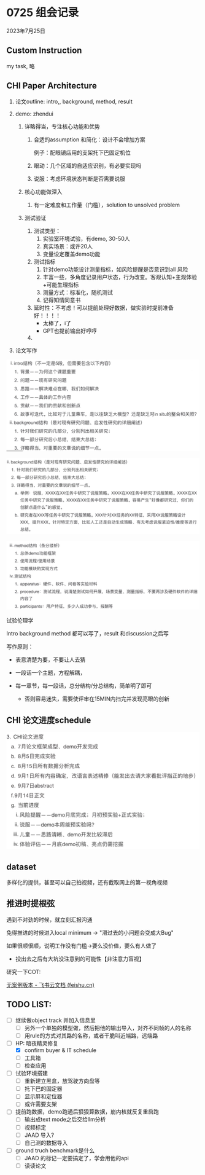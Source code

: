 # 0725 组会记录

2023年7月25日



## Custom Instruction

my task, 略

## CHI Paper Architecture

1. 论文outline: intro,, background, method, result

2. demo: zhendui 

   1. 详略得当，专注核心功能和优势

      1. 合适的assumption 和简化：设计不会增加方案

         例子：配眼镜店用的支架托下巴固定机位

      2. 眼动：几个区域的自适应识别，有必要实现吗

      3. 说服：考虑环境状态判断是否需要说服

   2. 核心功能做深入

      1. 有一定难度和工作量（门槛），solution to unsolved problem

   3. 测试验证

      1. 测试类型：
         1. 实验室环境试验，有demo, 30-50人
         2. 真实场景：或许20人
         3. 变量设定覆盖demo功能
      2. 测试指标
         1. 针对demo功能设计测量指标，如风险提醒是否意识到all 风险
         2. 丰富一些，多角度记录用户状态，行为改变。客观认知+主观体验+可能生理指标
         3. 测量方式：标准化，随机测试
         4. 记得知情同意书
      3. 延时性：不考虑！可以提前处理好数据，做实验时提前准备好！！！！
         - 太棒了，i了
         - GPT也提前输出好哼哼
      4. 

3. 论文写作

![image-20230725101422033](./0725_Lab_Record.assets/image-20230725101422033.png)

![image-20230725101727632](./0725_Lab_Record.assets/image-20230725101727632.png)

![image-20230725101902870](./0725_Lab_Record.assets/image-20230725101902870.png)

试验伦理学

Intro background method 都可以写了，result 和discussion之后写

写作原则：

- 表意清楚为要，不要让人去猜

- 一段话一个主题，方程解耦，
- 每一章节，每一段话，总分结构/分总结构，简单明了即可
  - 否则容易迷失，需要使评审在15MIN内扫完并发现亮眼的创新



## CHI 论文进度schedule

![image-20230725102357838](./0725_Lab_Record.assets/image-20230725102357838.png)

## dataset

多样化的提供，甚至可以自己拍视频，还有截取网上的第一视角视频





## 推进时提根弦

遇到不对劲的时候，就立刻汇报沟通

免得推进的时候进入local minimum -> "滑过去的小问题会变成大Bug"

如果很顺很顺，说明工作没有门槛->要么没价值，要么有人做了

- 投出去之后有大坑没注意到的可能性【非注意力盲视】







研究一下COT:

[‍⁣﻿‌﻿﻿‌‍‬⁣﻿‬﻿‌⁢⁢⁤⁡﻿⁣⁢⁤‍⁤⁤﻿⁤⁤﻿‍‌⁤‍⁣⁢⁣⁢⁤﻿﻿⁡﻿无案例版本 - 飞书云文档 (feishu.cn)](https://rsqru0jda7.feishu.cn/wiki/WoVfwH3kjicjvVkHkdCcPeUCnEh)

## TODO LIST:

- [ ] 继续做object  track 并加入信息里
  - [ ] 另外一个单独的模型做，然后把他的输出导入，对齐不同帧的人的名称
  - [ ] 用rule的方式对其路的名称，或者干脆叫近端路，远端路
- [ ] HP: 暗夜精灵修复
  - [x] confirm buyer & IT schedule 
  - [ ] 工具箱
  - [ ] 检查应用
- [ ] 试验环境搭建
  - [ ] 重新建立黑盒，放驾驶方向盘等
  - [ ] 托下巴的固定器
  - [ ] 显示屏和定位器
  - [ ] 或许需要支架
- [ ] 提前跑数据，demo跑通后狠狠算数据，崩内核就反复重启跑
  - [ ] 输出成text mode之后交给llm分析
  - [ ] 视频标定
  - [ ] JAAD 导入?
  - [ ] 自己测的数据导入
- [ ] ground truch benchmark是什么
  - [ ] JAAD 的标记一定要搞定了，学会用他的api
  - [ ] 读读论文